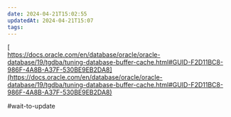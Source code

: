 ```yaml
---
date: 2024-04-21T15:02:55
updatedAt: 2024-04-21T15:07
tags: 
---
```

[  
https://docs.oracle.com/en/database/oracle/oracle-database/19/tgdba/tuning-database-buffer-cache.html#GUID-F2D11BC8-986F-4A8B-A37F-530BE9EB2DA8](https://docs.oracle.com/en/database/oracle/oracle-database/19/tgdba/tuning-database-buffer-cache.html#GUID-F2D11BC8-986F-4A8B-A37F-530BE9EB2DA8)


#wait-to-update 